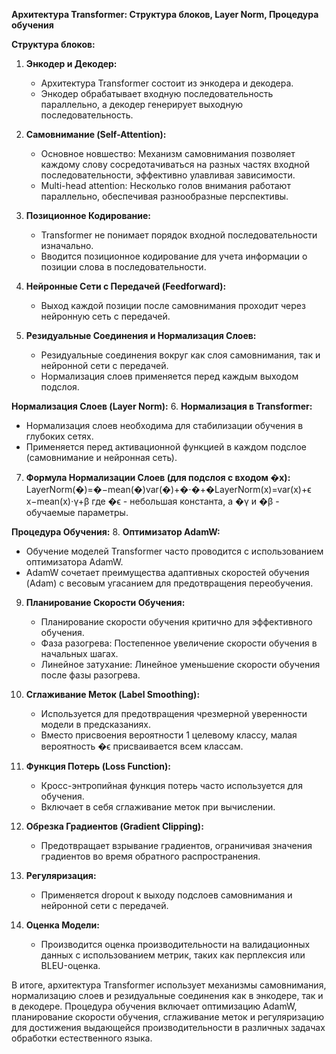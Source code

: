 **Архитектура Transformer: Структура блоков, Layer Norm, Процедура обучения**

**Структура блоков:**

1. **Энкодер и Декодер:**
    
    - Архитектура Transformer состоит из энкодера и декодера.
    - Энкодер обрабатывает входную последовательность параллельно, а декодер генерирует выходную последовательность.
2. **Самовнимание (Self-Attention):**
    
    - Основное новшество: Механизм самовнимания позволяет каждому слову сосредотачиваться на разных частях входной последовательности, эффективно улавливая зависимости.
    - Multi-head attention: Несколько голов внимания работают параллельно, обеспечивая разнообразные перспективы.
3. **Позиционное Кодирование:**
    
    - Transformer не понимает порядок входной последовательности изначально.
    - Вводится позиционное кодирование для учета информации о позиции слова в последовательности.
4. **Нейронные Сети с Передачей (Feedforward):**
    
    - Выход каждой позиции после самовнимания проходит через нейронную сеть с передачей.
5. **Резидуальные Соединения и Нормализация Слоев:**
    
    - Резидуальные соединения вокруг как слоя самовнимания, так и нейронной сети с передачей.
    - Нормализация слоев применяется перед каждым выходом подслоя.

**Нормализация Слоев (Layer Norm):** 6. **Нормализация в Transformer:**

- Нормализация слоев необходима для стабилизации обучения в глубоких сетях.
- Применяется перед активационной функцией в каждом подслое (самовнимание и нейронная сеть).

7. **Формула Нормализации Слоев (для подслоя с входом �x):** LayerNorm(�)=�−mean(�)var(�)+�⋅�+�LayerNorm(x)=var(x)+ϵ​x−mean(x)​⋅γ+β где �ϵ - небольшая константа, а �γ и �β - обучаемые параметры.

**Процедура Обучения:** 8. **Оптимизатор AdamW:**

- Обучение моделей Transformer часто проводится с использованием оптимизатора AdamW.
- AdamW сочетает преимущества адаптивных скоростей обучения (Adam) с весовым угасанием для предотвращения переобучения.

9. **Планирование Скорости Обучения:**
    
    - Планирование скорости обучения критично для эффективного обучения.
    - Фаза разогрева: Постепенное увеличение скорости обучения в начальных шагах.
    - Линейное затухание: Линейное уменьшение скорости обучения после фазы разогрева.
10. **Сглаживание Меток (Label Smoothing):**
    
    - Используется для предотвращения чрезмерной уверенности модели в предсказаниях.
    - Вместо присвоения вероятности 1 целевому классу, малая вероятность �ϵ присваивается всем классам.
11. **Функция Потерь (Loss Function):**
    
    - Кросс-энтропийная функция потерь часто используется для обучения.
    - Включает в себя сглаживание меток при вычислении.
12. **Обрезка Градиентов (Gradient Clipping):**
    
    - Предотвращает взрывание градиентов, ограничивая значения градиентов во время обратного распространения.
13. **Регуляризация:**
    
    - Применяется dropout к выходу подслоев самовнимания и нейронной сети с передачей.
14. **Оценка Модели:**
    
    - Производится оценка производительности на валидационных данных с использованием метрик, таких как перплексия или BLEU-оценка.

В итоге, архитектура Transformer использует механизмы самовнимания, нормализацию слоев и резидуальные соединения как в энкодере, так и в декодере. Процедура обучения включает оптимизацию AdamW, планирование скорости обучения, сглаживание меток и регуляризацию для достижения выдающейся производительности в различных задачах обработки естественного языка.